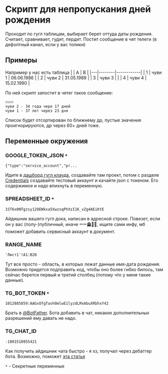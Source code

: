 # Скрипт для непропускания дней рождения

Проходит по гугл таблицам, выбирает берет оттуда даты рождения. Считает, сравнивает, гудит, пердит. Постит сообщение в чят телеги (в дефолтный канал, если у вас топики)

## Примеры
Например у нас есть таблица
|   | A      | B          |
|---|--------|------------|
| 1 | чуви 1 | 06.06.1986 |
| 2 | чуви 2 | 31.05.1989 |
| 3 | чуви 3 |            |
| 4 | чуви 4 | 15.02.1990 |

По ней скрипт запостит в чятег такое сообщение:
```
🔥🔥🔥
чуви 2 - 34 года чере 17 дней
чуви 1 - 37 лет через 23 дня 
```
Список будет отсортирован по ближнему др, пустые значения проигнорируются, др через 60+ дней тоже.

## Переменные окружения

### GOOGLE_TOKEN_JSON `*`
`{"type":"service_account","pr...`

Идите в [дашборд гугл клауда](https://console.cloud.google.com/apis/dashboard), создавайте там проект, потом с разделе [Сredentials](https://console.cloud.google.com/apis/credentials) создавайте тестовый аккаунт и качайте json с токеном. Его содержимое и надо впихнуть в переменную.

### SPREADSHEET_ID `*`
`1ST6x0NTgzsy12OEWkxa5XwzsqPhXzI1K_vZg4AEiKtE`

Айдишник вашего гугл дока, написан в адресной строке. Повезет, если он у вас (полу-)публичный, иначе ⚰️⚰️🪦🏳️‍🌈, ищите сами инфу, мб поможет добавить сервисный аккаунт в документ.

### RANGE_NAME
`'Лист1'!A1:B20`

Тут все просто - область, в которых лежат данные имя-дата рождения. Возможно придется подправить код, чтобы оно более гибко билось, там сейчас берется первый и третий столбец (потому что у меня такие данные).

### TG_BOT_TOKEN `*`
`1012885859:AAGxOfgTavh0mlwE1lyzdLMxAbuXRbhxY42`

Брать в [@BotFather](https://t.me/BotFather). Бота добавить в чат, никаких дополнительных разрешений ему давать не надо.

### TG_CHAT_ID
`-1001510955421`

Как получить айдишник чата быстро - я хз, получал через дебаггер бота. Возможно, поможет [эта статья](https://www.alphr.com/find-chat-id-telegram/)

`*` - Секретные переменные 
